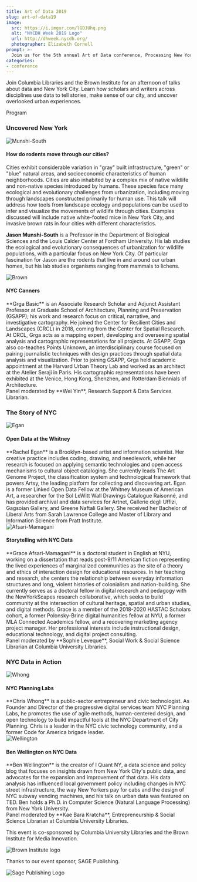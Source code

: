 ```yaml
---
title: Art of Data 2019
slug: art-of-data19
image:
  src: https://i.imgur.com/lGDJUhq.png
  alt: "NYCDH Week 2019 Logo"
  url: http://dhweek.nycdh.org/
  photographer: Elizabeth Cornell
prompt: >-
  Join us for the 5th annual Art of Data conference, Processing New York
categories:
- conference
---
```


Join Columbia Libraries and the Brown Institute for an afternoon of talks about data and New York City. Learn how scholars and writers across disciplines use data to tell stories, make sense of our city, and uncover overlooked urban experiences.

<div class="card">

<div class="card-header">
<p class="mb-0">Program</p>
</div>

<div class="card-body">
<div class="list-group list-group-flush">

<div class="list-group-item">
<h3>Uncovered New York</h3>

<div id="Munshi-South" class="row">
<div class="col-3">
<img src="/assets/imgs/art-of-data/MunshiSouth2.JPG" class="rounded img-fluid" alt="Munshi-South">
</div>
<div class="col-9">
<h4>How do rodents move through our cities?</h4>
Cities exhibit considerable variation in "gray" built infrastructure, "green" or "blue" natural areas, and socioeconomic characteristics of human neighborhoods. Cities are also inhabited by a complex mix of native wildlife and non-native species introduced by humans. These species face many ecological and evolutionary challenges from urbanization, including moving through landscapes constructed primarily for human use. This talk will address how tools from landscape ecology and populations can be used to infer and visualize the movements of wildlife through cities. Examples discussed will include native white-footed mice in New York City, and invasive brown rats in four cities with different characteristics.

**Jason Munshi-South** is a Professor in the Department of Biological Sciences and the Louis Calder Center at Fordham University. His lab studies the ecological and evolutionary consequences of urbanization for wildlife populations, with a particular focus on New York City. Of particular fascination for Jason are the rodents that live in and around our urban homes, but his lab studies organisms ranging from mammals to lichens.
</div>
</div>

<div id="Basic" class="row">
<div class="col-3">
<img src="/assets/imgs/art-of-data/gbasic-DV.jpg" class="rounded img-fluid" alt="Brown">
</div>
<div class="col-9">
<h4>NYC Canners</h4>
**Grga Basic** is an Associate Research Scholar and Adjunct Assistant Professor at Graduate School of Architecture, Planning and Preservation (GSAPP); his work and research focus on critical, narrative, and investigative cartography. He joined the Center for Resilient Cities and Landscapes (CRCL) in 2018, coming from the Center for Spatial Research. At CRCL, Grga acts as a mapping expert, developing and overseeing spatial analysis and cartographic representations for all projects. At GSAPP, Grga also co-teaches Points Unknown, an interdisciplinary course focused on pairing journalistic techniques with design practices through spatial data analysis and visualization. Prior to joining GSAPP, Grga held academic appointment at the Harvard Urban Theory Lab and worked as an architect at the Atelier Seraji in Paris. His cartographic representations have been exhibited at the Venice, Hong Kong, Shenzhen, and Rotterdam Biennials of Architecture.
</div>
</div>
Panel moderated by **Wei Yin**, Research Support & Data Services Librarian.
</div>

<div class="list-group-item">
<h3>The Story of NYC</h3>
<div id="Egan" class="row">
<div class="col-3">
<img src="/assets/imgs/art-of-data/rachel-egan.jpg" class="rounded img-fluid" alt="Egan">
</div>
<div class="col-9">
<h4>Open Data at the Whitney</h4>
**Rachel Egan** is a Brooklyn-based artist and information scientist. Her creative practice includes coding, drawing, and needlework, while her research is focused on applying semantic technologies and open access mechanisms to cultural object cataloging. She currently leads The Art Genome Project, the classification system and technological framework that powers Artsy, the leading platform for collecting and discovering art. Egan is a former Linked Open Data Fellow at the Whitney Museum of American Art, a researcher for the Sol LeWitt Wall Drawings Catalogue Raisonné, and has provided archival and data services for Artnet, Gallerie degli Uffizi, Gagsoian Gallery, and Greene Naftali Gallery. She received her Bachelor of Liberal Arts from Sarah Lawrence College and Master of Library and Information Science from Pratt Institute.
</div>
</div>

<div id="Afsari-Mamagani" class="row">
<div class="col-3">
<img src="/assets/imgs/art-of-data/afsari-mamagani_headshot.jpg" class="rounded img-fluid" alt="Afsari-Mamagani">
</div>
<div class="col-9">
<h4>Storytelling with NYC Data</h4>
**Grace Afsari-Mamagani** is a doctoral student in English at NYU, working on a dissertation that reads post-9/11 American fiction representing the lived experiences of marginalized communities as the site of a theory and ethics of interaction design for educational resources. In her teaching and research, she centers the relationship between everyday information structures and long, violent histories of colonialism and nation-building. She currently serves as a doctoral fellow in digital research and pedagogy with the NewYorkScapes research collaborative, which seeks to build community at the intersection of cultural heritage, spatial and urban studies, and digital methods. Grace is a member of the 2018-2020 HASTAC Scholars cohort, a former Polonsky-Brine digital humanities fellow at NYU, a former MLA Connected Academics fellow, and a recovering marketing agency project manager. Her professional interests include instructional design, educational technology, and digital project consulting.
</div>
</div>
Panel moderated by **Sophie Leveque**, Social Work & Social Science Librarian at Columbia University Libraries.
</div>

<div class="list-group-item">
<h3>NYC Data in Action</h3>

<div id="Whong" class="row">
<div class="col-3">
<img src="/assets/imgs/art-of-data/chris-whong.jpg" class="rounded img-fluid" alt="Whong">
</div>
<div class="col-9">
<h4>NYC Planning Labs</h4>
**Chris Whong** is a public-sector entrepreneur and civic technologist. As Founder and Director of the progressive digital services team NYC Planning Labs, he promotes the use of agile methods, human-centered design, and open technology to build impactful tools at the NYC Department of City Planning. Chris is a leader in the NYC civic technology community, and a former Code for America brigade leader.
</div>
</div>

<div id="Adams" class="row">
<div class="col-3">
<img src="/assets/imgs/art-of-data/benwellington.jpg" class="rounded img-fluid" alt="Wellington">
</div>
<div class="col-9">
<h4>Ben Wellington on NYC Data</h4>
**Ben Wellington** is the creator of I Quant NY, a data science and policy blog that focuses on insights drawn from New York City's public data, and advocates for the expansion and improvement of that data. His data analysis has influenced local government policy including changes in NYC street infrastructure, the way New Yorkers pay for cabs and the design of NYC subway vending machines, and his talk on urban data was featured on TED. Ben holds a Ph.D. in Computer Science (Natural Language Processing) from New York University.
</div>
</div>
Panel moderated by **Kae Bara Kratcha**, Entrepreneurship & Social Science Librarian at Columbia University Libraries.
</div>
</div>
</div>
</div>

This event is co-sponsored by Columbia University Libraries and the Brown Institute for Media Innovation.
<div class="row"><div class="col-4">
<img src="/assets/imgs/art-of-data/Brown_logo.jpg" class="rounded img-fluid" alt="Brown Institute logo">
</div>
</div>

Thanks to our event sponsor, SAGE Publishing.
<div class="row"><div class="col-4">
<img src="/assets/imgs/art-of-data/sage-publishing-logo.png" class="rounded img-fluid" alt="Sage Publishing Logo">
</div>
</div>
